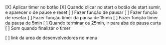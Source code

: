 [X] Aplicar timer no botão
[X] Quando clicar no start o botão de start sumir, e aparecer o de pause e reset
[ ] Fazer função de pausar
[ ] Fazer função de resetar
[ ] Fazer função timer da pausa de 15min
[ ] Fazer função timer da pausa de 5min
[ ] Quando terminar os 25min, ir para aba de pausa curta
[ ] Som quando finalizar o timer

[ ] link da area de desenvolvedores no menu


